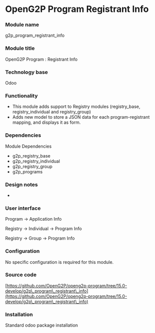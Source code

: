 # OpenG2P Program Registrant Info

### Module name

g2p\_program\_registrant\_info

### Module title

OpenG2P Program : Registrant Info

### Technology base

Odoo

### Functionality

* This module adds support to Registry modules (registry\_base, registry\_individual and registry\_group)
* &#x20;Adds new model to store a JSON data for each program-registrant mapping, and displays it as form.

### Dependencies

Module Dependencies

* g2p\_registry\_base
* g2p\_registry\_individual
* g2p\_registry\_group
* g2p\_programs

### Design notes

*

### User interface

Program ->  Application Info

Registry -> Individual -> Program Info

Registry -> Group -> Program Info

### Configuration

No specific configuration is required for this module.&#x20;

### Source code

[https://github.com/OpenG2P/openg2p-program/tree/15.0-develop/g2p\_program\_registrant\_info](https://github.com/OpenG2P/openg2p-program/tree/15.0-develop/g2p\_program\_registrant\_info)

### Installation

Standard odoo package installation
